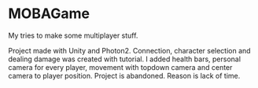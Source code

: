 # MOBAGame
My tries to make some multiplayer stuff.

Project made with Unity and Photon2.
Connection, character selection and dealing damage was created with tutorial.
I added health bars, personal camera for every player, movement with topdown camera and center camera to player position.
Project is abandoned. Reason is lack of time.
